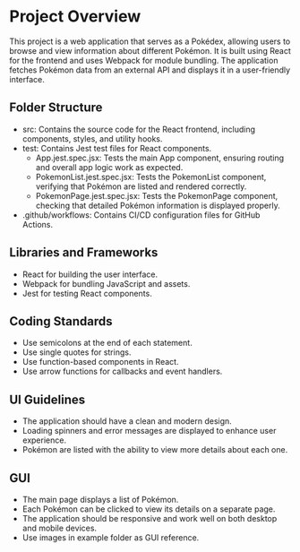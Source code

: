 # Project Overview
This project is a web application that serves as a Pokédex, allowing users to browse and view information about different Pokémon. It is built using React for the frontend and uses Webpack for module bundling. The application fetches Pokémon data from an external API and displays it in a user-friendly interface.

## Folder Structure
- src: Contains the source code for the React frontend, including components, styles, and utility hooks.
- test: Contains Jest test files for React components.
  - App.jest.spec.jsx: Tests the main App component, ensuring routing and overall app logic work as expected.
  - PokemonList.jest.spec.jsx: Tests the PokemonList component, verifying that Pokémon are listed and rendered correctly.
  - PokemonPage.jest.spec.jsx: Tests the PokemonPage component, checking that detailed Pokémon information is displayed properly.
- .github/workflows: Contains CI/CD configuration files for GitHub Actions.

## Libraries and Frameworks
- React for building the user interface.
- Webpack for bundling JavaScript and assets.
- Jest for testing React components.

## Coding Standards
- Use semicolons at the end of each statement.
- Use single quotes for strings.
- Use function-based components in React.
- Use arrow functions for callbacks and event handlers.

## UI Guidelines
- The application should have a clean and modern design.
- Loading spinners and error messages are displayed to enhance user experience.
- Pokémon are listed with the ability to view more details about each one.

## GUI
- The main page displays a list of Pokémon.
- Each Pokémon can be clicked to view its details on a separate page.
- The application should be responsive and work well on both desktop and mobile devices.
- Use images in example folder as GUI reference.
